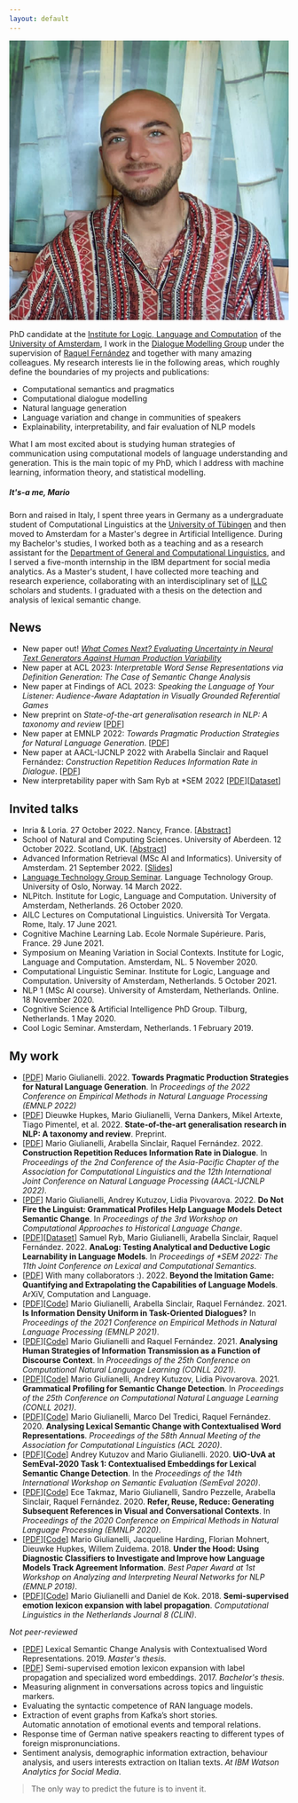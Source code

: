 ```yaml
---
layout: default
---
```


<img class="profile-picture" src="me-ireland.jpg"> 
 

<!--## About me-->
PhD candidate at the [Institute for Logic, Language and Computation](https://www.illc.uva.nl) of the [University of Amsterdam](https://www.uva.nl/en), I work in the [Dialogue Modelling Group](https://dmg-illc.github.io/dmg/) under the supervision of [Raquel Fernández](https://staff.fnwi.uva.nl/r.fernandezrovira/) and together with many amazing colleagues. My research interests lie in the following areas, which roughly define the boundaries of my projects and publications:
- Computational semantics and pragmatics
- Computational dialogue modelling
- Natural language generation 
- Language variation and change in communities of speakers
- Explainability, interpretability, and fair evaluation of NLP models

What I am most excited about is studying human strategies of communication using computational models of language understanding and generation. This is the main topic of my PhD, which I address with machine learning, information theory, and statistical modelling.


<!-- I analyse and model language production and comprehension with computational methods. My main research goal is defining empirical measures of human-likeness that can be used (i) to evaluate the alignment of machine-generated utterances to human communication patterns and strategies, and (ii) to develop NLG models that more closely follow such patterns and strategies. I am also interested in psycholinguistic and sociolinguistic studies of variation and change as they provide insights into how to build more resilient and human-compatible language technologies.-->


##### It's-a me, Mario  
Born and raised in Italy, I spent three years in Germany as a undergraduate student of Computational Linguistics at the [University of Tübingen](https://uni-tuebingen.de/en/) and then moved to Amsterdam for a Master's degree in Artificial Intelligence. 
During my Bachelor's studies, I worked both as a teaching and as a research assistant for the [Department of General and Computational Linguistics](https://uni-tuebingen.de/en/faculties/faculty-of-humanities/departments/modern-languages/department-of-linguistics/), and I served a five-month internship in the IBM department for social media analytics.
As a Master's student, I have collected more teaching and research experience, collaborating with an interdisciplinary set of [ILLC](https://www.illc.uva.nl) scholars and students. I graduated with a thesis on the detection and analysis of lexical semantic change.
<!--
In July 2017 I graduated with a thesis that proposes [new methods](https://arxiv.org/abs/1708.03910) for the analysis of affective text.
Currently I study Artificial Intelligence at the University of Amsterdam.    
-->

## News
- New paper out! [_What Comes Next? Evaluating Uncertainty in Neural Text Generators Against Human Production Variability_](https://arxiv.org/abs/2305.11707)
- New paper at ACL 2023: _Interpretable Word Sense Representations via Definition Generation: The Case of Semantic Change Analysis_
- New paper at Findings of ACL 2023: _Speaking the Language of Your Listener: Audience-Aware Adaptation in Visually Grounded Referential Games_
- New preprint on _State-of-the-art generalisation research in NLP: A taxonomy and review_ [[PDF](https://arxiv.org/abs/2210.03050)]
- New paper at EMNLP 2022: _Towards Pragmatic Production Strategies for Natural Language Generation_. [[PDF](https://aclanthology.org/2022.emnlp-main.544/)]
- New paper at AACL-IJCNLP 2022 with Arabella Sinclair and Raquel Fernández: _Construction Repetition Reduces Information Rate in Dialogue_. [[PDF](https://aclanthology.org/2022.aacl-main.51)]
- New interpretability paper with Sam Ryb at *SEM 2022 [[PDF](https://aclanthology.org/2022.starsem-1.5/)][[Dataset](https://github.com/dmg-illc/analog)]

<!-- 
- New paper at the [LChange'22](https://languagechange.org/events/2022-acl-lchange/) ACL Workshop with Andrey Kutuzov and Lidia Pivovarova.
- New paper at EMNLP-2021 with Arabella Sinclair and Raquel Fernández.
- Two new papers at CONLL-2021 with Raquel Fernández, Andrey Kutuzov and Lidia Pivovarova.
- Three tasks (with new datasets) accepted for the [BIG-bench](https://github.com/google/BIG-bench) collaborative benchmark, thanks to an amazing team of students and researchers brought together by the [Amsterdam ELLIS unit](https://ivi.fnwi.uva.nl/ellis/2021/04/19/first-amsterdam-ellis-team-participates-in-challenge/).
- Excited to co-organise the fourth edition of the [BlackboxNLP](https://blackboxnlp.github.io) workshop, which will take place on November 11th at EMNLP. -->
 
## Invited talks
- Inria & Loria. 27 October 2022. Nancy, France. [[Abstract](https://www.loria.fr/event/department-4-seminar-mario-giulianelli/)]
- School of Natural and Computing Sciences. University of Aberdeen. 12 October 2022. Scotland, UK. [[Abstract](https://www.abdn.ac.uk/ncs/seminars/17943/)]
- Advanced Information Retrieval (MSc AI and Informatics). University of Amsterdam. 21 September 2022. [[Slides](grounded_dialogue_modelling_21sept2022.pdf)]
- [Language Technology Group Seminar](https://www.mn.uio.no/ifi/english/research/groups/ltg/research-seminar/). Language Technology Group. University of Oslo, Norway. 14 March 2022.
- NLPitch. Institute for Logic, Language and Computation. University of Amsterdam, Netherlands. 26 October 2020.
- AILC Lectures on Computational Linguistics. Università Tor Vergata. Rome, Italy. 17 June 2021.
- Cognitive Machine Learning Lab. Ecole Normale Supérieure. Paris, France. 29 June 2021.
- Symposium on Meaning Variation in Social Contexts. Institute for Logic, Language and Computation. Amsterdam, NL. 5 November 2020.
- Computational Linguistic Seminar. Institute for Logic, Language and Computation. University of Amsterdam, Netherlands. 5 October 2021.
- NLP 1 (MSc AI course). University of Amsterdam, Netherlands. Online. 18 November 2020.
- Cognitive Science & Artificial Intelligence PhD Group. Tilburg, Netherlands. 1 May 2020.
- Cool Logic Seminar. Amsterdam, Netherlands. 1 February 2019.

## My work
- [[PDF](https://aclanthology.org/2022.emnlp-main.544/)] Mario Giulianelli. 2022. **Towards Pragmatic Production Strategies for Natural Language Generation**. In _Proceedings of the 2022 Conference on Empirical Methods in Natural Language Processing (EMNLP 2022)_
- [[PDF](https://arxiv.org/abs/2210.03050)] Dieuwke Hupkes, Mario Giulianelli, Verna Dankers, Mikel Artexte, Tiago Pimentel, et al. 2022. **State-of-the-art generalisation research in NLP: A taxonomy and review**. Preprint.
- [[PDF](https://aclanthology.org/2022.aacl-main.51)] Mario Giulianelli, Arabella Sinclair, Raquel Fernández. 2022. **Construction Repetition Reduces Information Rate in Dialogue**. In _Proceedings of the 2nd Conference of the Asia-Pacific Chapter of the Association for Computational Linguistics and the 12th International Joint Conference on Natural Language Processing (AACL-IJCNLP 2022)_.
- [[PDF](https://aclanthology.org/2022.lchange-1.6/)] Mario Giulianelli, Andrey Kutuzov, Lidia Pivovarova. 2022. **Do Not Fire the Linguist: Grammatical Profiles Help Language Models Detect Semantic Change**. In _Proceedings of the 3rd Workshop on Computational Approaches to Historical Language Change_.
- [[PDF](https://aclanthology.org/2022.starsem-1.5/)][[Dataset](https://github.com/dmg-illc/analog)] Samuel Ryb, Mario Giulianelli, Arabella Sinclair, Raquel Fernández. 2022. **AnaLog: Testing Analytical and Deductive Logic Learnability in Language Models**. In _Proceedings of *SEM 2022: The 11th Joint Conference on Lexical and Computational Semantics_.
- [[PDF](https://arxiv.org/abs/2206.04615)] With many collaborators :). 2022. **Beyond the Imitation Game: Quantifying and Extrapolating the Capabilities of Language Models**. ArXiV, Computation and Language.
- [[PDF](https://aclanthology.org/2021.emnlp-main.652/)][[Code](https://github.com/dmg-illc/uid-dialogue)] Mario Giulianelli, Arabella Sinclair, Raquel Fernández. 2021. **Is Information Density Uniform in Task-Oriented Dialogues?** In _Proceedings of the 2021 Conference on Empirical Methods in Natural Language Processing (EMNLP 2021)_.
- [[PDF](https://aclanthology.org/2021.conll-1.50/)][[Code](https://github.com/dmg-illc/uid-dialogue)] Mario Giulianelli and Raquel Fernández. 2021. **Analysing Human Strategies of Information Transmission as a Function of Discourse Context**. In _Proceedings of the 25th Conference on Computational Natural Language Learning (CONLL 2021)_.
- [[PDF](https://aclanthology.org/2021.conll-1.33/)][[Code](https://github.com/glnmario/semchange-profiling)] Mario Giulianelli, Andrey Kutuzov, Lidia Pivovarova. 2021. **Grammatical Profiling for Semantic Change Detection**. In _Proceedings of the 25th Conference on Computational Natural Language Learning (CONLL 2021)_.
- [[PDF](https://www.aclweb.org/anthology/2020.acl-main.365/)][[Code](https://github.com/glnmario/cwr4lsc)] Mario Giulianelli, Marco Del Tredici, Raquel Fernández. 2020. **Analysing Lexical Semantic Change with Contextualised Word Representations**. _Proceedings of the 58th Annual Meeting of the Association for Computational Linguistics (ACL 2020)_.
- [[PDF](https://arxiv.org/abs/2005.00050)][[Code](https://github.com/akutuzov/semeval2020)] Andrey Kutuzov and Mario Giulianelli. 2020. **UiO-UvA at SemEval-2020 Task 1: Contextualised Embeddings for Lexical Semantic Change Detection**. In the _Proceedings of the 14th International Workshop on Semantic Evaluation (SemEval 2020)_.
- [[PDF](https://www.aclweb.org/anthology/2020.emnlp-main.353/)][[Code](https://github.com/dmg-photobook/ref-gen-photobook)] Ece Takmaz, Mario Giulianelli, Sandro Pezzelle, Arabella Sinclair, Raquel Fernández. 2020. **Refer, Reuse, Reduce: Generating Subsequent References in Visual and Conversational Contexts**. In _Proceedings of the 2020 Conference on Empirical Methods in Natural Language Processing (EMNLP 2020)_.
- [[PDF](https://arxiv.org/abs/1808.08079)][[Code](https://github.com/glnmario/under-the-hood)] Mario Giulianelli, Jacqueline Harding, Florian Mohnert, Dieuwke Hupkes, Willem Zuidema. 2018. **Under the Hood: Using Diagnostic Classifiers to Investigate and Improve how Language Models Track Agreement Information**. _Best Paper Award at 1st Workshop on Analyzing and Interpreting Neural Networks for NLP (EMNLP 2018)_.
- [[PDF](https://clinjournal.org/clinj/article/view/82)][[Code](https://github.com/glnmario/emo2vec)] Mario Giulianelli and Daniel de Kok. 2018. **Semi-supervised emotion lexicon expansion with label propagation**. _Computational Linguistics in the Netherlands Journal 8 (CLIN)_.

*Not peer-reviewed*
- [[PDF](mscthesis.pdf)] Lexical Semantic Change Analysis with Contextualised Word Representations. 2019. _Master's thesis._
- [[PDF](https://arxiv.org/pdf/1708.03910.pdf)] Semi-supervised emotion lexicon expansion with label propagation and specialized word embeddings. 2017. _Bachelor's thesis._ 
- Measuring alignment in conversations across topics and linguistic markers.
- Evaluating the syntactic competence of RAN language models.
- Extraction of event graphs from Kafka’s short stories.   
  Automatic annotation of emotional events and temporal relations.
- Response time of German native speakers reacting to different types of foreign mispronunciations. 
- Sentiment analysis, demographic information extraction, behaviour analysis, and users interests extraction
 on Italian texts. _At IBM Watson Analytics for Social Media_.

<!-- ## Presentations
- **Talk.** 7 July 2020. [[Video](https://slideslive.com/38929048/analysing-lexical-semantic-change-with-contextualised-word-representations)] Analysing Lexical Semantic Change with Contextualised Word Representations. _ACL 2020_. Online.
- **Symposium.** 18 May 2020. [[PDF](gecko-poster-slides.pdf)] Analysing Lexical Semantic Change with Contextualised Word Representations. _GeCKo 2020_. Online.
- **Guest talk.** 1 May 2020. Evaluating the human-likeness of language model representations. _Cognitive Science & Artificial Intelligence_. Tilburg, Netherlands.
- **Poster.** 11 October 2019. [[PDF](EurNLP.pdf)] Contextualised Word Representations for Lexical Semantic Change Analysis. _EurNLP_. London, UK.
- **Poster.** 30 August 2019. Contextualised Word Representations for Lexical Semantic Change Analysis. _Interacting Minds_. Egmond aan Zee, Netherlands.
- **Talk.** 1 February 2019. Diagnostic Classifiers for Language Models. _Cool Logic Seminar - Institute for Logic, Language and Computation_, Amsterdam, Netherlands.
- **Talk.** 1 November 2018. Under the Hood: Using Diagnostic Classifiers to Investigate and Improve how Language Models Track Agreement Information, EMNLP 2018, _[BlackboxNLP](https://blackboxnlp.github.io) Workshop on Analyzing and Interpreting Neural Networks for NLP_, Brussels, Belgium.
- **Talk.** 26 January 2018. [[PDF](CLIN28.pdf)] Semi-supervised emotion lexicon expansion with label propagation, [CLIN](http://clin28.cls.ru.nl/#abstract-49) 2018, Nijmegen, Netherlands. -->

<!--
## GitHub
- [under-the-hood](https://github.com/Procope/under-the-hood/blob/master/README.md): using diagnostic classifiers to investigate and improve how language models process subject-verb agreement.
- [emo2vec](https://github.com/Procope/emo2vec/blob/master/README.md): expand an emotion lexicon via label propagation and learn emotion-specific word embeddings from an annotated corpus. 
-->

<!--**Email**: [m.giulianelli@uva.nl](mailto:m.giulianelli@uva.nl)-->
<!--**GitHub**: [github.com/glnmario](https://github.com/glnmario)-->
<!--**LinkedIn**: [linkedin/mario-giulianelli](https://www.linkedin.com/in/mario-giulianelli) -->


> The only way to predict the future is to invent it.      


